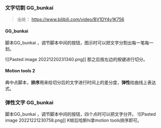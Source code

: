 
### 文字切割 GG_bunkai
>出处： https://www.bilibili.com/video/BV1DY4y1K756

#### GG_bunkai
脚本GG_bunkai ，调节脚本中间的按钮，图示时可以把文字分割出每一笔每一划。

![[Pasted image 20221220231340.png]]
那之后按左边的按键进行切分。

#### Motion tools 2
典中点脚本，**排序**用来给切分后的文字进行时间上的差分度，**弹性**给曲线上表达式。

### 弹性文字 GG_bunkai

脚本GG_bunkai ，调节脚本中间的按钮，四个点时可以把文字分开。
![[Pasted image 20221221230758.png]]
K帧后哈斯hi拿motion tools排序即可。